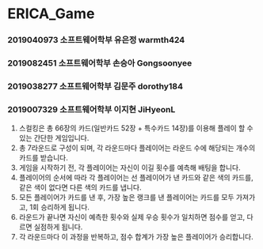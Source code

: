 # ERICA_Game

### 2019040973 소프트웨어학부 유은정 warmth424
### 2019082451 소프트웨어학부 손승아 Gongsoonyee
### 2019038277 소프트웨어학부 김문주 dorothy184
### 2019007329 소프트웨어학부 이지현 JiHyeonL


1. 스컬킹은 총 66장의 카드(일반카드 52장 + 특수카드 14장)를 이용해 플레이 할 수 있는 간단한 게임입니다.
2. 총 7라운드로 구성이 되며, 각 라운드마다 플레이어는 라운드 수에 해당되는 개수의 카드를 받습니다.
3. 게임을 시작하기 전, 각 플레이어는 자신이 이길 횟수를 예측해 배팅을 합니다.
4. 플레이어의 순서에 따라 각 플레이어는 선 플레이어가 낸 카드와 같은 색의 카드를, 같은 색이 없다면 다른 색의 카드를 냅니다.
5. 모든 플레이어가 카드를 낸 후, 가장 높은 랭크를 낸 플레이어는 카드를 모두 가져가고, 1회 승리하게 됩니다.
6. 라운드가 끝나면 자신이 예측한 횟수와 실제 우승 횟수가 일치하면 점수를 얻고, 다르면 실점하게 됩니다.
7. 각 라운드마다 이 과정을 반복하고, 점수 합계가 가장 높은 플레이어가 승리합니다.

